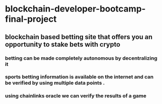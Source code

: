 # blockchain-developer-bootcamp-final-project

## blockchain based betting site that offers you an opportunity to stake bets with crypto 

### betting can be made completely autonomous by decentralizing it 

### sports betting information is available on the internet and can be verified by using multiple data points .

### using chainlinks oracle we can verify the results of a game 
